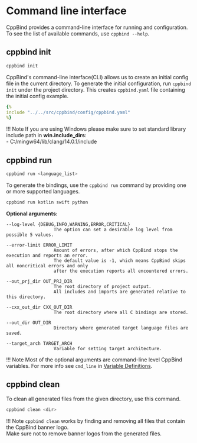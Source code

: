 # Command line interface

CppBind provides a command-line interface for running and configuration.
To see the list of available commands, use `cppbind --help`.

## cppbind init

``` bash
cppbind init
```

CppBind's command-line interface(CLI) allows us to create an initial
config file in the current directory. To generate the initial
configuration, run `cppbind init` under the project directory. This
creates `cppbind.yaml` file containing the initial config example.

~~~Yaml
{% 
include "../../src/cppbind/config/cppbind.yaml"
%} 
~~~

!!! Note
    If you are using Windows please make sure to set standard library
    include path in **win.include_dirs**: <br />
    - C:/mingw64/lib/clang/14.0.1/include

## cppbind run

``` bash
cppbind run <language_list>
```

To generate the bindings, use the `cppbind run` command by providing one
or more supported languages.

``` bash
cppbind run kotlin swift python
```

**Optional arguments:**

``` text
--log-level {DEBUG,INFO,WARNING,ERROR,CRITICAL}
                  The option can set a desirable log level from possible 5 values.

--error-limit ERROR_LIMIT
                  Amount of errors, after which CppBind stops the execution and reports an error.
                  The default value is -1, which means CppBind skips all noncritical errors and only
                  after the execution reports all encountered errors.

--out_prj_dir OUT_PRJ_DIR
                  The root directory of project output.
                  All includes and imports are generated relative to this directory.

--cxx_out_dir CXX_OUT_DIR
                  The root directory where all C bindings are stored.

--out_dir OUT_DIR
                  Directory where generated target language files are saved.

--target_arch TARGET_ARCH
                  Variable for setting target architecture.
```

!!! Note
    Most of the optional arguments are command-line level CppBind variables.
    For more info see `cmd_line` in [Variable Definitions](../main_features/var_def.md).

## cppbind clean

To clean all generated files from the given directory, use this command.

``` bash
cppbind clean <dir>
```

!!! Note
    `cppbind clean` works by finding and removing all files that contain
    the CppBind banner logo. <br />
    Make sure not to remove banner logos from the generated files.
